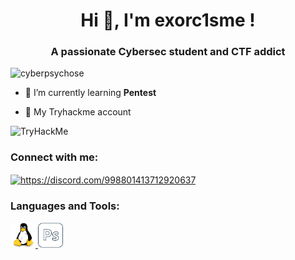 <h1 align="center">Hi 👋, I'm exorc1sme !</h1>
<h3 align="center">A passionate Cybersec student and CTF addict</h3>

<p align="left"> <img src="https://komarev.com/ghpvc/?username=cyberpsychose&label=Profile%20views&color=0e75b6&style=flat" alt="cyberpsychose" /> </p>

- 🌱 I’m currently learning **Pentest**

- 💾 My Tryhackme account

<img src="https://tryhackme-badges.s3.amazonaws.com/exorcism.png" alt="TryHackMe">

<h3 align="left">Connect with me:</h3>
<a href="https://discord.com/998801413712920637" target="blank"><img align="center" src="https://raw.githubusercontent.com/rahuldkjain/github-profile-readme-generator/master/src/images/icons/Social/discord.svg" alt="https://discord.com/998801413712920637" height="30" width="40" /></a>
</p>

<h3 align="left">Languages and Tools:</h3>
<p align="left"> <a href="https://www.linux.org/" target="_blank" rel="noreferrer"> <img src="https://raw.githubusercontent.com/devicons/devicon/master/icons/linux/linux-original.svg" alt="linux" width="40" height="40"/> </a> <a href="https://www.photoshop.com/en" target="_blank" rel="noreferrer"> <img src="https://raw.githubusercontent.com/devicons/devicon/master/icons/photoshop/photoshop-line.svg" alt="photoshop" width="40" height="40"/> </a> </p>

